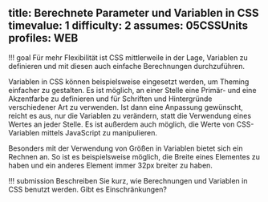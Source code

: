title: Berechnete Parameter und Variablen in CSS
timevalue: 1
difficulty: 2
assumes: 05CSSUnits
profiles: WEB
---
!!! goal
    Für mehr Flexibilität ist CSS mittlerweile in der Lage, Variablen zu definieren und mit
    diesen auch einfache Berechnungen durchzuführen.
    
Variablen in CSS können beispielsweise eingesetzt werden, um Theming einfacher zu gestalten.
Es ist möglich, an einer Stelle eine Primär- und eine Akzentfarbe zu definieren und für
Schriften und Hintergründe verschiedener Art zu verwenden. Ist dann eine Anpassung gewünscht,
reicht es aus, nur die Variablen zu verändern, statt die Verwendung eines Wertes an jeder Stelle.
Es ist außerdem auch möglich, die Werte von CSS-Variablen mittels JavaScript zu manipulieren.

Besonders mit der Verwendung von Größen in Variablen bietet sich ein Rechnen an. So ist es
beispielsweise möglich, die Breite eines Elementes zu haben und ein anderes Element immer 32px
breiter zu haben.

!!! submission
    Beschreiben Sie kurz, wie Berechnungen und Variablen in CSS benutzt werden. Gibt es
    Einschränkungen?
